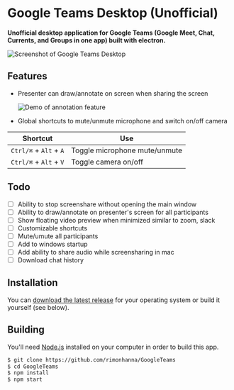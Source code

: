 # Google Teams Desktop (Unofficial)

**Unofficial desktop application for Google Teams (Google Meet, Chat, Currents, and Groups in one app) built with electron.**

![Screenshot of Google Teams Desktop](.....jpg)

## Features

- Presenter can draw/annotate on screen when sharing the screen

  ![Demo of annotation feature](....gif)

- Global shortcuts to mute/unmute microphone and switch on/off camera

| Shortcut               | Use                           |
| ---------------------- | ----------------------------- |
| `Ctrl/⌘` + `Alt` + `A` | Toggle microphone mute/unmute |
| `Ctrl/⌘` + `Alt` + `V` | Toggle camera on/off          |

## Todo

- [ ] Ability to stop screenshare without opening the main window
- [ ] Ability to draw/annotate on presenter's screen for all participants
- [ ] Show floating video preview when minimized similar to zoom, slack
- [ ] Customizable shortcuts
- [ ] Mute/umute all participants
- [ ] Add to windows startup
- [ ] Add ability to share audio while screensharing in mac
- [ ] Download chat history

## Installation

You can [download the latest release](https://github.com/rimonhanna/GoogleTeams/releases) for your operating system or build it yourself (see below).

## Building

You'll need [Node.js](https://nodejs.org) installed on your computer in order to build this app.

```bash
$ git clone https://github.com/rimonhanna/GoogleTeams
$ cd GoogleTeams
$ npm install
$ npm start
```
